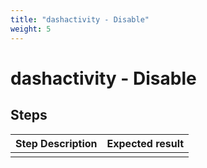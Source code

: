 ```yaml
---
title: "dashactivity - Disable"
weight: 5
---
```


# dashactivity - Disable
## Steps
| Step Description | Expected result |
| ----- | ----- |
|  |  |
